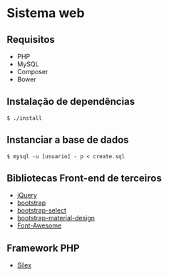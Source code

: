 # Sistema web

## Requisitos

* PHP
* MySQL
* Composer
* Bower

## Instalação de dependências

```
$ ./install
```

## Instanciar a base de dados

```
$ mysql -u [usuario] - p < create.sql
```

## Bibliotecas Front-end de terceiros

* [jQuery](https://github.com/jquery/jquery)
* [bootstrap](https://github.com/twbs/bootstrap)
* [bootstrap-select](https://github.com/silviomoreto/bootstrap-select)
* [bootstrap-material-design](https://github.com/FezVrasta/bootstrap-material-design)
* [Font-Awesome](http://fortawesome.github.io/Font-Awesome/)

## Framework PHP

* [Silex](http://silex.sensiolabs.org)
